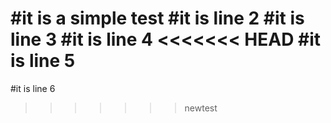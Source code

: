 #it is a simple test
#it is line 2
#it is line 3
#it is line 4
<<<<<<< HEAD
#it is line 5
=======
#it is line 6
>>>>>>> newtest
